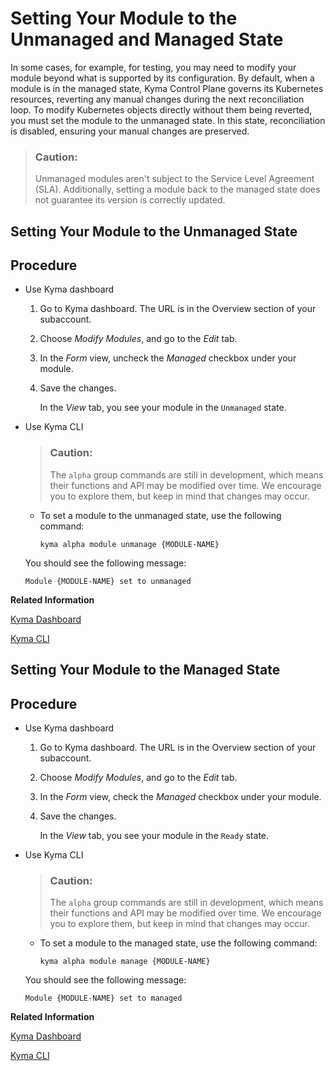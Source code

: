 <!-- loioc07168072c8340ecbb392260cf52c165 -->

# Setting Your Module to the Unmanaged and Managed State

In some cases, for example, for testing, you may need to modify your module beyond what is supported by its configuration. By default, when a module is in the managed state, Kyma Control Plane governs its Kubernetes resources, reverting any manual changes during the next reconciliation loop. To modify Kubernetes objects directly without them being reverted, you must set the module to the unmanaged state. In this state, reconciliation is disabled, ensuring your manual changes are preserved.

> ### Caution:  
> Unmanaged modules aren't subject to the Service Level Agreement \(SLA\). Additionally, setting a module back to the managed state does not guarantee its version is correctly updated.

<a name="task_qmd_tk1_cfc"/>

<!-- task\_qmd\_tk1\_cfc -->

## Setting Your Module to the Unmanaged State



## Procedure

-   Use Kyma dashboard

    1.  Go to Kyma dashboard. The URL is in the Overview section of your subaccount.

    2.  Choose *Modify Modules*, and go to the *Edit* tab.

    3.  In the *Form* view, uncheck the *Managed* checkbox under your module.

    4.  Save the changes.

        In the *View* tab, you see your module in the `Unmanaged` state.


-   Use Kyma CLI

    > ### Caution:  
    > The `alpha` group commands are still in development, which means their functions and API may be modified over time. We encourage you to explore them, but keep in mind that changes may occur.

    -   To set a module to the unmanaged state, use the following command:

        ```
        kyma alpha module unmanage {MODULE-NAME}
        ```


    You should see the following message:

    ```
    Module {MODULE-NAME} set to unmanaged
    ```


**Related Information**  


[Kyma Dashboard](../10-concepts/kyma-dashboard-482ae2f.md "Use Kyma dashboard to access various features and functionalities of SAP BTP, Kyma runtime.")

[Kyma CLI](../10-concepts/kyma-cli-292454b.md "Kyma CLI is an essential tool for application developers who want to get started quickly and efficiently with SAP BTP, Kyma runtime. Designed to streamline workflows, it simplifies complex tasks, enabling developers to deploy and manage applications easily.")

<a name="task_qww_pm1_cfc"/>

<!-- task\_qww\_pm1\_cfc -->

## Setting Your Module to the Managed State



## Procedure

-   Use Kyma dashboard

    1.  Go to Kyma dashboard. The URL is in the Overview section of your subaccount.

    2.  Choose *Modify Modules*, and go to the *Edit* tab.

    3.  In the *Form* view, check the *Managed* checkbox under your module.

    4.  Save the changes.

        In the *View* tab, you see your module in the `Ready` state.


-   Use Kyma CLI

    > ### Caution:  
    > The `alpha` group commands are still in development, which means their functions and API may be modified over time. We encourage you to explore them, but keep in mind that changes may occur.

    -   To set a module to the managed state, use the following command:

        ```
        kyma alpha module manage {MODULE-NAME}
        ```


    You should see the following message:

    ```
    Module {MODULE-NAME} set to managed
    ```


**Related Information**  


[Kyma Dashboard](../10-concepts/kyma-dashboard-482ae2f.md "Use Kyma dashboard to access various features and functionalities of SAP BTP, Kyma runtime.")

[Kyma CLI](../10-concepts/kyma-cli-292454b.md "Kyma CLI is an essential tool for application developers who want to get started quickly and efficiently with SAP BTP, Kyma runtime. Designed to streamline workflows, it simplifies complex tasks, enabling developers to deploy and manage applications easily.")

